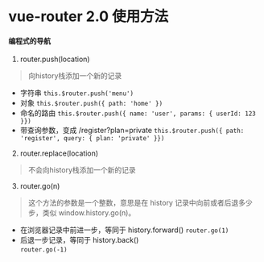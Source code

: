 # vue-router 2.0 使用方法
#### 编程式的导航
1. router.push(location)
> 向history栈添加一个新的记录
  * 字符串
  `this.$router.push('menu')`
  * 对象
  `this.$router.push({ path: 'home' })`
  * 命名的路由
  `this.$router.push({ name: 'user', params: { userId: 123 }})`
  * 带查询参数，变成 /register?plan=private
  `this.$router.push({ path: 'register', query: { plan: 'private' }})`

2. router.replace(location)
> 不会向history栈添加一个新的记录

3. router.go(n)
> 这个方法的参数是一个整数，意思是在 history 记录中向前或者后退多少步，类似 window.history.go(n)。
  * 在浏览器记录中前进一步，等同于 history.forward()
  `router.go(1)`
  * 后退一步记录，等同于 history.back()  
   `router.go(-1)`
